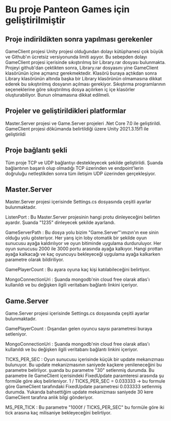 # Bu proje Panteon Games için geliştirilmiştir

## Proje indirildikten sonra yapılması gerekenler
GameClient projesi Unity projesi olduğundan dolayı kütüphanesi çok büyük ve Github'ın ücretsiz versiyonunda limiti aşıyor.
Bu sebepden dolayı GameClient projesi içerisinde sıkıştırılmış bir Library.rar dosyası bulunmakta. Projeyi github'dan çektikten sonra,
Library.rar dosyasını yine GameClient klasörünün içine açmanız gerekmektedir. Klasörü buraya açtıkdan sonra Library klasörünün altında başka bir Library
klasörünün olmamasına dikkat ederek bu sıkıştırılmış dosyanın açılması gerekiyor. Sıkıştırma programlarının seçeneklerine göre sıkıştırılmış dosya açılırken
iç içe klasörler oluşturabiliyor. Bunun olmamasına dikkat edilmeli.

## Projeler ve geliştirildikleri platformlar
Master.Server projesi ve Game.Server projeleri .Net Core 7.0 ile geliştirildi.
GameClient projesi dökümanda belirtildiği üzere Unity 2021.3.15f1 ile geliştirildi

## Proje bağlantı şekli
Tüm proje TCP ve UDP bağlantıyı destekleyecek şekilde geliştirildi. Şuanda bağlantının başarılı olup olmadığı TCP üzerinden ve endpoint'lerin doğruluğu netleştikden sonra
tüm iletişim UDP üzerinden gerçekleşiyor.

## Master.Server
Master.Server projesi içerisinde Settings.cs dosyasında çeşitli ayarlar bulunmaktadır.

ListenPort 			: Bu Master.Server projesinin hangi protu dinleyeceğini belirten ayardır. Şuanda "1235" dinleyecek şekilde ayarlandı.

GameServerPath  	: Bu dosya yolu bizim "Game.Server"'ımızın'ın exe sinin olduğu yolu gösteriyor. Her yarış için loby otomatik bir şekilde oyun sunucusu ayağa kaldırılıyor ve
oyun bitiminde uygulama durduruluyor. Her oyun sunucusu 2000 ile 3000 portu arasında ayağa kalkıyor. Hangi prottan ayağa kalkacağı ve kaç oyuncuyu bekleyeceği
uygulama ayağa kalkarken parametre olarak bildiriliyor.

GamePlayerCount    	: Bu ayara oyuna kaç kişi katılabileceğini belirtiyor.

MongoConnectionUri 	: Şuanda mongodb'nin cloud free olarak atlas'ı kullanıldı ve bu değişken ilgili veritabanı bağlantı linkini içeriyor.


## Game.Server
Game.Server projesi içerisinde Settings.cs dosyasında çeşitli ayarlar bulunmaktadır.

GamePlayerCount    	: Dışarıdan gelen oyuncu sayısı parametresi buraya setleniyor. 

MongoConnectionUri 	: Şuanda mongodb'nin cloud free olarak atlas'ı kullanıldı ve bu değişken ilgili veritabanı bağlantı linkini içeriyor.

TICKS_PER_SEC 		: Oyun sunucusu içerisinde küçük bir update mekanızması bulunuyor. Bu update mekanizmasının saniyede kaçkere yenileneceğini bu parametre belirliyor.
					  şuanda bu parametre "30" setlenmiş durumda. Bu parametre ile GameClient içerisindeki FixedUpdate paramteresi arasında şu formüle göre akış belirleniyor.
					  1 / TICKS_PER_SEC = 0.033333 -> bu formule göre GameClient tarafındaki FixedUpdate parametresi 0.033333 setlenmiş durumda. Yukarıda bahsettiğim update
					  mekanizması saniyede 30 kere GameClient tarafına anlık bilgi gönderiyor.
					  
MS_PER_TICK 		: Bu parametre "1000f / TICKS_PER_SEC" bu formüle göre iki tick arasına kaç milisaniye bekleyeceğini belirtiyor.
